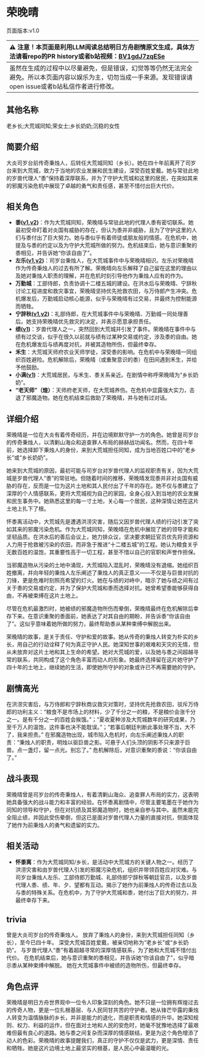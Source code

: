 # 荣晚晴
页面版本:v1.0
 

| :warning: 注意！本页面是利用LLM阅读总结明日方舟剧情原文生成，具体方法请看repo的PR history或者b站视频：[BV1gdJ7zqESe](https://www.bilibili.com/video/BV1gdJ7zqESe/)         |
|:----------------------------|
| 虽然在生成的过程中以尽量避免，但是错误，幻觉等等仍然无法完全避免。所以本页面内容以娱乐为主，切勿当成一手来源。发现错误请open issue或者b站私信作者进行修改。|



## 其他名称
老乡长;大荒城同知;荣女士;乡长奶奶;沉稳的女性
## 简要介绍
大炎司岁台前传奇秉烛人，后转任大荒城同知（乡长）。她在四十年前离开了司岁台来到大荒城，致力于当地的农业发展和民生建设，深受百姓爱戴。她与常驻此地的岁兽代理人“黍”保持着深厚联系，并为了守护大荒城和这里的居民，在突如其来的邪魔污染危机中展现了卓越的勇气和责任感，甚至不惜付出巨大代价。
## 相关角色
-   **黍([v1](char_2025_shu.md),[v2](../char_v3/char_2025_shu.md))**：作为大荒城同知，荣晚晴与常驻此地的代理人黍有密切联系。她最初受命盯着对炎国有威胁的存在，但认为黍并非威胁，且为了守护这里的人们与黍付出了巨大努力。她与黍似乎有着师徒或朋友般的情感。在危机中，她提及与黍的约定以及为守护大荒城所做的努力。危机结束后，她与意识重聚的黍相见，并告诉她“你该自由了”。
-   **左乐([v1](char_4121_zuole.md),[v2](../char_v3/char_4121_zuole.md))**：司岁台秉烛人，在大荒城事件中与荣晚晴相识。左乐对荣晚晴作为传奇秉烛人的过去有所了解。荣晚晴向左乐解释了自己留在这里的理由以及她对秉烛人职责的理解，并在危机时刻引导他作为秉烛人应有的作为。
-   **万勤城**：工部侍郎，负责协调十二楼五城的建设。在洪水后与荣晚晴、宁辞秋讨论工程进度和救灾事宜，荣晚晴坚持优先抢救农田，与万侍郎产生冲突。危机爆发后，万勤城启动核心能源，似乎与荣晚晴有过交易，并最终为控制能源而牺牲。
-   **宁辞秋([v1](extended_char_ning_ci_qiu.md),[v2](../char_v3/extended_char_ning_ci_qiu.md))**：礼部侍郎，在大荒城事件中与荣晚晴、万勤城一同处理善后。她支持荣晚晴优先救灾的决定，并表示愿意承担责任。
-   **绩([v1](extended_char_ji.md))**：岁兽代理人之一，突然回到大荒城并引发了事件。荣晚晴在事件中与绩有过交谈，似乎在很久以前就与绩有过某种交易或约定，涉及黍的自由。她在危机爆发后与绩再度对抗，并被其造物所伤，但最终幸存。
-   **禾生**：大荒城天师府农业天师学徒，深受黍的影响。在危机中与荣晚晴一同组织百姓避险。危机解除后，荣晚晴（或重聚意识的黍）在田间遇到禾生，并给予他鼓励。
-   **小满([v1](char_4122_grabds.md))**：大荒城居民，与禾生、黍关系亲近。在剧情中称呼荣晚晴为“乡长奶奶”。
-   **“老天师”（煌）**：天师府老天师，在大荒城养伤。在危机中显露强大实力，击退了邪魔造物。她在危机结束后救助了荣晚晴，并与她有过对话。
## 详细介绍
荣晚晴是一位在大炎有着传奇经历，并在边境默默守护一方的角色。她曾是司岁台的传奇秉烛人，以清剿山海众和追查罪人布局的赫赫战功闻名。然而，在四十年前，她选择卸下秉烛人的身份，来到大荒城担任同知，成为当地百姓口中的“老乡长”或“乡长奶奶”。

她来到大荒城的原因，最初可能与司岁台对岁兽代理人的监视职责有关，因为大荒城是岁兽代理人“黍”的常驻地。但随着时间的推移，荣晚晴发现黍并非对炎国有威胁的存在，反而是一位为这片土地和其人民付出了千年的存在。她不仅与黍建立了深厚的个人情感联系，更将大荒城视为自己的家园，全身心投入到当地的农业发展和民生事务中。她熟悉这里的每一寸土地，关心每一个居民，这种深情让她在这片土地上扎下了根。

怀黍离活动中，大荒城先是遭遇洪涝灾害，随后又因岁兽代理人绩的行动引发了突如其来的邪魔污染危机。作为大荒城同知，荣晚晴在危机中展现了她的领导才能和坚韧品质。在洪水后的善后会议上，她力排众议，坚决要求朝廷官员优先将资源和人力用于抢救被污染的农田，而非急于推进“十二楼五城”的工程。她认为粮食关乎无数百姓的温饱，其重要性高于一切工程，甚至不惜以自己的官职和声誉作担保。

当邪魔造物从污染的土地中涌现，大荒城陷入混乱时，荣晚晴没有退缩。她组织百姓撤离，并向年轻的秉烛人左乐阐述了秉烛人的真正意义——不仅是与巨兽对抗的刀锋，更是危难时刻照亮希望的灯火。她在与绩的对峙中，暗示了她与绩之间有过关于黍的交易或约定，并为了保护大荒城和黍而选择对抗。她曾希望黍能够获得自由，不再被束缚在这片土地上。

尽管在危机最激烈时，她被绩的邪魔造物所伤而晕倒，荣晚晴最终在危机解除后幸存下来。在意识重聚的黍面前，她表达了对其自由的期盼，并告诉黍“你该自由了”。这似乎意味着她所做的努力，最终帮助黍从某种束缚中解脱出来。

荣晚晴的故事，是关于责任、守护和爱的故事。她从传奇的秉烛人转变为朴实的乡长，用自己的行动诠释了何为真正守护人民。她深知世事的艰难和天灾的无情，但从未放弃对这片土地和其上生命的希望。她对大荒城的爱，以及她与黍之间超越寻常的联系，共同构成了这个角色丰富而动人的形象。她最终选择留在这片她守护了四十年的土地上，继续她的生活，即使她所守护的对象或许已不再需要她的守护。
## 剧情高光
在洪涝灾害后，与万侍郎和宁辞秋商议救灾对策时，坚持优先抢救农田，驳斥万侍郎的功利主义：“粮食不是市场上的材料，少了千分之一的粮，不是粮价会涨千分之一。是有千分之一的百姓会挨饿。”；“夏收夏种涉及大荒城数年的研究成果，乃至千万人的温饱，这件事也决不能耽误。”；“若事后朝廷判断此事处理不当，大不了，我来担责。”
在邪魔造物出现，城市陷入危机时，向左乐阐述秉烛人的职责：“秉烛人的职责，明烛以驱巨兽之影。可悬于人们头顶的阴影不只来源于巨兽。点一盏灯，留一点光。别忘了。”
危机解除后，对意识重聚的黍说：“你该自由了。”
## 战斗表现
荣晚晴曾是司岁台的传奇秉烛人，有着清剿山海众、追查罪人布局的实力，这表明她具备强大的战斗能力和丰富的经验。在怀黍离剧情中，尽管主要笔墨在于她作为同知的领导和守护，但在对抗绩及其邪魔造物时，她也亲自参与其中。虽然未能完全阻止绩，并因此受伤晕倒，但这已是面对岁兽代理人力量的直接对抗，侧面体现了她作为前秉烛人的勇气和遗留的实力。
## 相关活动
-   **怀黍离**：作为大荒城同知/乡长，是活动中大荒城方的关键人物之一。经历了洪涝灾害和由岁兽代理人引发的邪魔污染危机，组织并带领百姓应对灾难。与司岁台秉烛人左乐、工部侍郎万勤城、礼部侍郎宁辞秋等朝廷官员，以及岁兽代理人黍、绩、年、夕、望都有互动。揭示了她作为前秉烛人的传奇过去以及与黍的特殊关系。在危机中，为了守护大荒城和黍，她付出了巨大的努力，并最终幸存下来。
## trivia
曾是大炎司岁台的传奇秉烛人。
放弃了秉烛人的身份，来到大荒城担任同知（乡长），至今已四十年。
深受大荒城百姓爱戴，被亲切地称为“老乡长”或“乡长奶奶”。
与岁兽代理人“黍”有着超越寻常的深厚情感联系，为了她和大荒城不惜付出代价。
在危机结束后，她与意识重聚的黍相见，并告诉她“你该自由了”，似乎暗示黍从某种束缚中解脱。
她在大荒城事件中被绩的造物所伤，但最终幸存。
## 角色点评
荣晚晴是明日方舟世界观中一位令人印象深刻的角色。她不只是一位拥有辉煌过去的传奇人物，更是一位扎根基层、与人民同甘共苦的守护者。她从锋芒毕露的秉烛人转变为温情脉脉的乡长，并非是能力的退化，而是职责和情感的升华。她深知规则、权力、利益的运作，但在面对土地和人民的安危时，她毫不犹豫地选择了最艰难但最有良心的道路。她与黍之间复杂而深厚的情感联结，更是为这个角色增添了动人的色彩。荣晚晴的故事提醒我们，真正的守护不仅仅是武力，更是深情、责任和牺牲。她是这片边境土地上最坚实的根基，是人民心中最温暖的光。